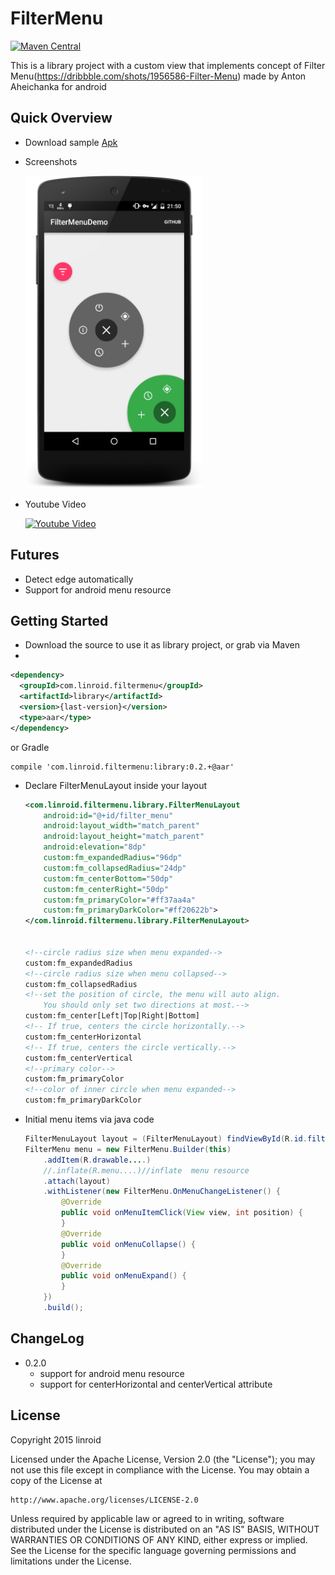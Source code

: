 # FilterMenu

[![Maven Central](https://img.shields.io/maven-central/v/com.linroid.filtermenu/library.svg)](http://search.maven.org/#search%7Cga%7C1%7Ccom.linroid.filtermenu)

This is a library project with a custom view that implements  concept of  Filter Menu(https://dribbble.com/shots/1956586-Filter-Menu) made by  Anton Aheichanka for android

## Quick Overview
 - Download sample [Apk](https://github.com/linroid/FilterMenu/blob/master/sample/sample-release.apk?raw=true)
 
 - Screenshots
 
    <img src="screenshots/device-2015-03-12-215100.png" alt="screenshot" title="screenshot" height="500" />
 - Youtube Video
 
     [![Youtube Video](http://img.youtube.com/vi/HClK9Ams6gM/0.jpg)](http://www.youtube.com/watch?v=HClK9Ams6gM)
     
## Futures
 - Detect edge automatically
 - Support for android menu resource
 
## Getting Started
 - Download the source to use it as library project, or grab via Maven
 - 
 ```xml
 <dependency>
   <groupId>com.linroid.filtermenu</groupId>
   <artifactId>library</artifactId>
   <version>{last-version}</version>
   <type>aar</type>
 </dependency>
 ```
 or Gradle
 
 ```
 compile 'com.linroid.filtermenu:library:0.2.+@aar'
 ```
 - Declare FilterMenuLayout inside your layout
 
    ```xml
    <com.linroid.filtermenu.library.FilterMenuLayout
        android:id="@+id/filter_menu"
        android:layout_width="match_parent"
        android:layout_height="match_parent"
        android:elevation="8dp"
        custom:fm_expandedRadius="96dp"
        custom:fm_collapsedRadius="24dp"
        custom:fm_centerBottom="50dp"
        custom:fm_centerRight="50dp"
        custom:fm_primaryColor="#ff37aa4a"
        custom:fm_primaryDarkColor="#ff20622b">
    </com.linroid.filtermenu.library.FilterMenuLayout>
    
    
    <!--circle radius size when menu expanded-->
    custom:fm_expandedRadius
    <!--circle radius size when menu collapsed-->
    custom:fm_collapsedRadius
    <!--set the position of circle, the menu will auto align.
        You should only set two directions at most.-->
    custom:fm_center[Left|Top|Right|Bottom]
    <!-- If true, centers the circle horizontally.-->
    custom:fm_centerHorizontal
    <!-- If true, centers the circle vertically.-->
    custom:fm_centerVertical
    <!--primary color-->
    custom:fm_primaryColor
    <!--color of inner circle when menu expanded-->
    custom:fm_primaryDarkColor
    ```
 - Initial menu items via java code
 
    ```java
    FilterMenuLayout layout = (FilterMenuLayout) findViewById(R.id.filter_menu);
    FilterMenu menu = new FilterMenu.Builder(this)
        .addItem(R.drawable....)
        //.inflate(R.menu....)//inflate  menu resource
        .attach(layout)
        .withListener(new FilterMenu.OnMenuChangeListener() {
            @Override
            public void onMenuItemClick(View view, int position) {
            }
            @Override
            public void onMenuCollapse() {
            }
            @Override
            public void onMenuExpand() {
            }
        })
        .build();
    ```
    
## ChangeLog
 - 0.2.0
    - support for android menu resource
    - support for centerHorizontal and centerVertical attribute

## License
Copyright 2015 linroid

Licensed under the Apache License, Version 2.0 (the "License");
you may not use this file except in compliance with the License.
You may obtain a copy of the License at

    http://www.apache.org/licenses/LICENSE-2.0

Unless required by applicable law or agreed to in writing, software
distributed under the License is distributed on an "AS IS" BASIS,
WITHOUT WARRANTIES OR CONDITIONS OF ANY KIND, either express or implied.
See the License for the specific language governing permissions and
limitations under the License.

